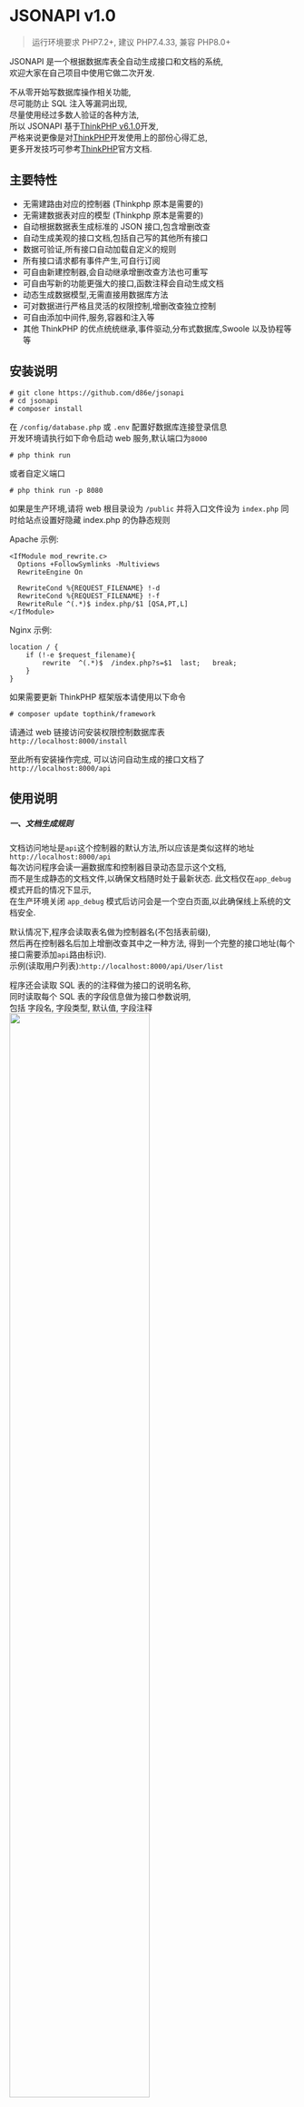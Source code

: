 # JSONAPI v1.0

> 运行环境要求 PHP7.2+, 建议 PHP7.4.33, 兼容 PHP8.0+

JSONAPI 是一个根据数据库表全自动生成接口和文档的系统,  
欢迎大家在自己项目中使用它做二次开发.

不从零开始写数据库操作相关功能,  
尽可能防止 SQL 注入等漏洞出现,  
尽量使用经过多数人验证的各种方法,  
所以 JSONAPI 基于[ThinkPHP v6.1.0](https://github.com/top-think/framework)开发,  
严格来说更像是对[ThinkPHP](https://www.kancloud.cn/manual/thinkphp6_0/content)开发使用上的部份心得汇总,  
更多开发技巧可参考[ThinkPHP](https://www.kancloud.cn/manual/thinkphp6_0/content)官方文档.

## 主要特性

- 无需建路由对应的控制器 (Thinkphp 原本是需要的)
- 无需建数据表对应的模型 (Thinkphp 原本是需要的)
- 自动根据数据表生成标准的 JSON 接口,包含增删改查
- 自动生成美观的接口文档,包括自己写的其他所有接口
- 数据可验证,所有接口自动加载自定义的规则
- 所有接口请求都有事件产生,可自行订阅
- 可自由新建控制器,会自动继承增删改查方法也可重写
- 可自由写新的功能更强大的接口,函数注释会自动生成文档
- 动态生成数据模型,无需直接用数据库方法
- 可对数据进行严格且灵活的权限控制,增删改查独立控制
- 可自由添加中间件,服务,容器和注入等
- 其他 ThinkPHP 的优点统统继承,事件驱动,分布式数据库,Swoole 以及协程等等

## 安装说明

```
# git clone https://github.com/d86e/jsonapi
# cd jsonapi
# composer install
```

在 `/config/database.php` 或 `.env` 配置好数据库连接登录信息  
开发环境请执行如下命令启动 web 服务,默认端口为`8000`

```
# php think run
```

或者自定义端口

```
# php think run -p 8080
```

如果是生产环境,请将 web 根目录设为 `/public` 并将入口文件设为 `index.php`
同时给站点设置好隐藏 index.php 的伪静态规则

Apache 示例:

```
<IfModule mod_rewrite.c>
  Options +FollowSymlinks -Multiviews
  RewriteEngine On

  RewriteCond %{REQUEST_FILENAME} !-d
  RewriteCond %{REQUEST_FILENAME} !-f
  RewriteRule ^(.*)$ index.php/$1 [QSA,PT,L]
</IfModule>

```

Nginx 示例:

```
location / {
	if (!-e $request_filename){
		rewrite  ^(.*)$  /index.php?s=$1  last;   break;
	}
}
```

如果需要更新 ThinkPHP 框架版本请使用以下命令

```
# composer update topthink/framework
```

请通过 web 链接访问安装权限控制数据库表  
`http://localhost:8000/install`

至此所有安装操作完成, 可以访问自动生成的接口文档了  
`http://localhost:8000/api`

## 使用说明

##### 一、文档生成规则

文档访问地址是`api`这个控制器的默认方法,所以应该是类似这样的地址  
`http://localhost:8000/api`  
每次访问程序会读一遍数据库和控制器目录动态显示这个文档,  
而不是生成静态的文档文件,以确保文档随时处于最新状态.
此文档仅在`app_debug`模式开启的情况下显示,  
在生产环境关闭 `app_debug` 模式后访问会是一个空白页面,以此确保线上系统的文档安全.

默认情况下,程序会读取表名做为控制器名(不包括表前缀),  
然后再在控制器名后加上增删改查其中之一种方法,
得到一个完整的接口地址(每个接口需要添加`api`路由标识).  
示例(读取用户列表):`http://localhost:8000/api/User/list`

程序还会读取 SQL 表的的注释做为接口的说明名称,  
同时读取每个 SQL 表的字段信息做为接口参数说明,  
包括 字段名, 字段类型, 默认值, 字段注释
<img src="https://raw.githubusercontent.com/d86e/images/main/WX20240312-214529%402x.png" width="70%">

如果需要自己写控制器和一些高级方法,  
同样可以自动生成接口及文档
但是请写好函数的注释,  
程序会读取`@name `后面的函数说明名称,  
会读取`@param `后面的字段名和注释,  
字段名和注释中间用空格隔开,注释后面是必填,再后面是默认值,  
示例 `@param name 产品的名字 否 Null`
<img src="https://raw.githubusercontent.com/d86e/images/main/WX20240312-214712%402x.png" width="70%">

##### 二、接口访问事件

基础控制器内已经写了增删改查方法及事件触发,  
自动生成的接口或自定义控制器继承它都会触发接口访问事件,  
事件标识是`RequestApi`  
可自行写监听类或订阅类,  
监听类的目录是`/app/listener/`  
订阅类的目录是`/app/subscribe/`  
事件`RequestApi`会把整个 Request Param 做为参数传递给监听或订阅类,  
监听和订阅类需要在事件定义文件`app/event.php`内注册绑定才会生效,
代码内有写了一个`RequestApi`的监听和订阅以及注册示例.

也可以在任意地方直接使用`Event::listen`对事件进行监听,  
或者使用`Event::subscribe`对事件进行订阅,  
更多高级用法和说明请看 [ThinkPHP 文档 - 事件](https://doc.thinkphp.cn/v6_1/shijianjizhi.html)

##### 三、数据提交及验证

所有接口支持自定议数据验证,会动自加载验证规则类.  
验证规则类在`/app/validate`内, 里面有一个示例`User.php`  
支持场景验证, 验证错信息支持多语言.
更多使用方法请看 [ThinkPHP - 验证器](https://doc.thinkphp.cn/v6_1/yanzhengqi.html)

提交的参数里,这些是可以用的:
`field`过滤返回想要的字段,  
`page` 字段是提交分页信息的,用法遵循 Thinkphp,  
`order` 数据排序.

接口支持所有类型的请求,get、post 等等

##### 四、用户权限控制

整个权限控制一共使用了四张数据表,如有和你业务系统表重名请自行修改,  
`auth`表用来记录其他表的名称和增删改查四种分别开启权限的模式,  
 一共有三种模式:  
 0、是只能操作用户自有数据.  
 1、规则表没有规则时可操作所有数据.  
 2、规则表没有规则时不可操作任何数据.

增删改查分别对应的规则表:  
`auth_write_rule`  
`auth_delete_rule`  
`auth_update_rule`  
`auth_read_rule`  
每个规则表都会记录 `name`表名 `data_id`数据 id `user_id`用户 id `type`是否可写.
程序会先读取`auth`表以确认访问的数据表是否开启了权限控制以及控制的模式.
然后会拿用户 id 去各个操作方法对应的表里找规则以决定用户是否有相关的操作权限.

一般约定用户 id 用`user_id`, 而数据 id 用`data_id`,  
在`baseModel.php`内使用了`Session::get('user_id')`的方式读取用户 id,
所以在其他地方处理用户登录时,应该把用户 id 以`user_id`为索引存入 Session 内.  
如果你不想使用 Session 记录用户的 id, 请自行改用别的方式存取, 仅在`baseModel.php`内有两个地方使用`Session::get('user_id')`

## 单元测试

测试工具用的是 PHPUnit 9.6.17  
[文档地址](https://docs.phpunit.de/en/9.6/index.html) `https://docs.phpunit.de/en/9.6/index.html`

封装了一个 Trait 类`TestExtendTrait`, 用于向控制器的方法请求数据,  
可以在测试类中直接使用, 像这样:  
`use tests\TestTesxt`

`tests/ApiTest.php` 是接口的单元测试类,  
里面已经写好了增删改查和文档页面的测试,  
共六个测试方法六个断言,  
测试`user`表, 请自行增加此表和测试数据,  
修改 `tests/ApiTest.php` 内的测试字段和数据.

然后执行单元测试命令:

```
./vendor/bin/phpunit tests/ApiTest.php
```

当测试通过后, 程序会输出:

```
......         6 / 6 (100%)

Time: 00:00.095, Memory: 10.00 MB

OK (6 tests, 6 assertions)
```

## 参与开发

想参与开发 jsonapi, 应该怎么做?  
首先 `Fork` 一份代码仓库, 然后`git clone`你的仓库到本地,  
按照上面的安装流程把工程跑起来,  
实现 jsonapi 功能的核心文件一共有三个:

##### 1、公共基础控制器

`/app/BaseController.php`,  
Api.php 是直接继承它获得增删改查方法的,
自己如果确实需要建其他控制器建议也继承它以便继承增删改查方法.

##### 2、公共基础模型

`/app/model/BaseModel.php`,  
所有的匿名模型都是继承它实现权限控制和数据操作的,  
自己如果确实需要建模型建议也继承它以便继承权限和数据操作.

##### 3、实现接口文档的控制器

`/app/controller/Api.php`  
此控制器的默认方法实现了接口文档的生成和输出,
直接输出 HTML,仅在`app_debu`g 模式下有输出.

JSONAPI 的实现整体代码量极其的少,  
每个函数都有非常详细的注释.

开发新的功能或修改之后`commit`并`git push`到你的仓库中,  
再通过`Pull Request`到本仓库, 审核通过后会第一时间合并到主分支.

同时也欢迎直接在 Github 加入到 JSONAPI 的开发团队中,请和[Tommy Tan](https://github.com/d86e) (<thf85@qq.com>)取得联系.

提前感谢每一位参与者.

请参阅 [ThinkPHP 完全开发手册](https://www.kancloud.cn/manual/thinkphp6_0/content) [ThinkPHP 核心框架包](https://github.com/top-think/framework).

## 打赏赞助

如果 JSONAPI 对你有帮助, 请给项目打赏支持.  
<img src="https://raw.githubusercontent.com/d86e/images/main/wechat_pay.jpg" width="20%">

## 致敬感谢

[ThinkPHP](https://www.thinkphp.cn)  
[ThinkPHP 社区](https://q.thinkphp.cn)

## 版权信息

JSONAPI 遵循 Apache2 开源协议发布，并提供个人和商业免费使用。
所使用的底层框架 ThinkPHP 版权归 ThinkPHP 官方所有,
本项目可能包含的第三方源码和二进制文件之版权信息另行标注。

版权所有 Copyright 2024 by [Tommy Tan](https://github.com/d86e) All rights reserved。

更多细节参阅 [LICENSE.txt](LICENSE.txt)
